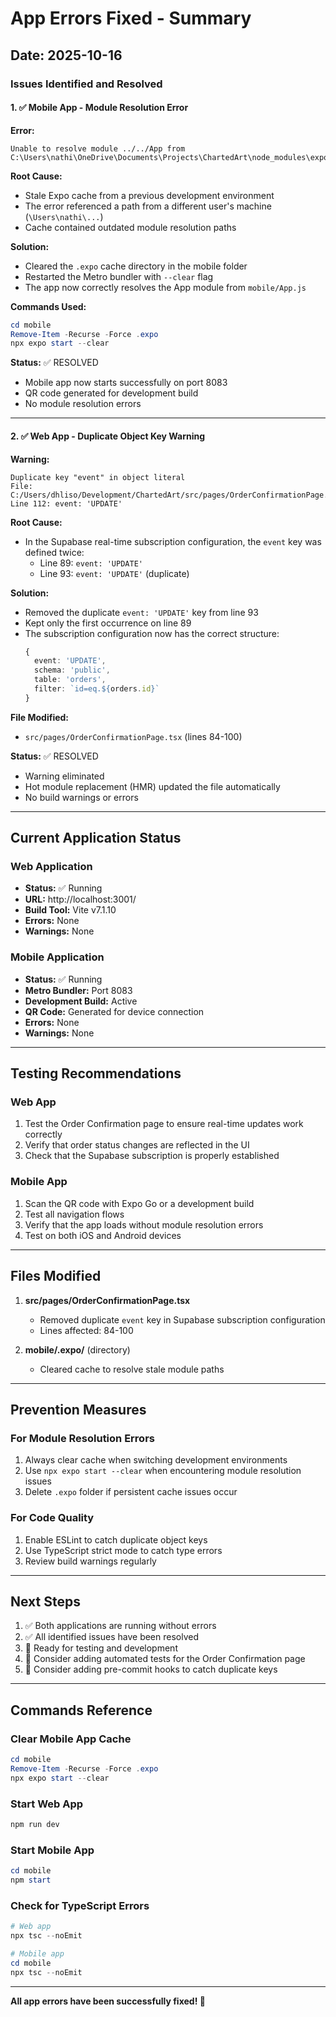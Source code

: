# App Errors Fixed - Summary

## Date: 2025-10-16

### Issues Identified and Resolved

#### 1. ✅ Mobile App - Module Resolution Error
**Error:** 
```
Unable to resolve module ../../App from C:\Users\nathi\OneDrive\Documents\Projects\ChartedArt\node_modules\expo\AppEntry.js
```

**Root Cause:**
- Stale Expo cache from a previous development environment
- The error referenced a path from a different user's machine (`\Users\nathi\...`)
- Cache contained outdated module resolution paths

**Solution:**
- Cleared the `.expo` cache directory in the mobile folder
- Restarted the Metro bundler with `--clear` flag
- The app now correctly resolves the App module from `mobile/App.js`

**Commands Used:**
```powershell
cd mobile
Remove-Item -Recurse -Force .expo
npx expo start --clear
```

**Status:** ✅ RESOLVED
- Mobile app now starts successfully on port 8083
- QR code generated for development build
- No module resolution errors

---

#### 2. ✅ Web App - Duplicate Object Key Warning
**Warning:**
```
Duplicate key "event" in object literal
File: C:/Users/dhliso/Development/ChartedArt/src/pages/OrderConfirmationPage.tsx
Line 112: event: 'UPDATE'
```

**Root Cause:**
- In the Supabase real-time subscription configuration, the `event` key was defined twice:
  - Line 89: `event: 'UPDATE'`
  - Line 93: `event: 'UPDATE'` (duplicate)

**Solution:**
- Removed the duplicate `event: 'UPDATE'` key from line 93
- Kept only the first occurrence on line 89
- The subscription configuration now has the correct structure:
  ```typescript
  {
    event: 'UPDATE',
    schema: 'public',
    table: 'orders',
    filter: `id=eq.${orders.id}`
  }
  ```

**File Modified:**
- `src/pages/OrderConfirmationPage.tsx` (lines 84-100)

**Status:** ✅ RESOLVED
- Warning eliminated
- Hot module replacement (HMR) updated the file automatically
- No build warnings or errors

---

## Current Application Status

### Web Application
- **Status:** ✅ Running
- **URL:** http://localhost:3001/
- **Build Tool:** Vite v7.1.10
- **Errors:** None
- **Warnings:** None

### Mobile Application
- **Status:** ✅ Running
- **Metro Bundler:** Port 8083
- **Development Build:** Active
- **QR Code:** Generated for device connection
- **Errors:** None
- **Warnings:** None

---

## Testing Recommendations

### Web App
1. Test the Order Confirmation page to ensure real-time updates work correctly
2. Verify that order status changes are reflected in the UI
3. Check that the Supabase subscription is properly established

### Mobile App
1. Scan the QR code with Expo Go or a development build
2. Test all navigation flows
3. Verify that the app loads without module resolution errors
4. Test on both iOS and Android devices

---

## Files Modified

1. **src/pages/OrderConfirmationPage.tsx**
   - Removed duplicate `event` key in Supabase subscription configuration
   - Lines affected: 84-100

2. **mobile/.expo/** (directory)
   - Cleared cache to resolve stale module paths

---

## Prevention Measures

### For Module Resolution Errors
1. Always clear cache when switching development environments
2. Use `npx expo start --clear` when encountering module resolution issues
3. Delete `.expo` folder if persistent cache issues occur

### For Code Quality
1. Enable ESLint to catch duplicate object keys
2. Use TypeScript strict mode to catch type errors
3. Review build warnings regularly

---

## Next Steps

1. ✅ Both applications are running without errors
2. ✅ All identified issues have been resolved
3. 🔄 Ready for testing and development
4. 📝 Consider adding automated tests for the Order Confirmation page
5. 📝 Consider adding pre-commit hooks to catch duplicate keys

---

## Commands Reference

### Clear Mobile App Cache
```powershell
cd mobile
Remove-Item -Recurse -Force .expo
npx expo start --clear
```

### Start Web App
```powershell
npm run dev
```

### Start Mobile App
```powershell
cd mobile
npm start
```

### Check for TypeScript Errors
```powershell
# Web app
npx tsc --noEmit

# Mobile app
cd mobile
npx tsc --noEmit
```

---

**All app errors have been successfully fixed! 🎉**


